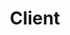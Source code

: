 ---
layout: default
title: Client
slug: work
path: ../

meta-title: D&L Communications
meta-description: D&L Communications

client-order: 7

client-name: D&L Communications
client-slug: dlcom
client-tag: "Copy Creation & Marketing Site"
client-desc: ""

---